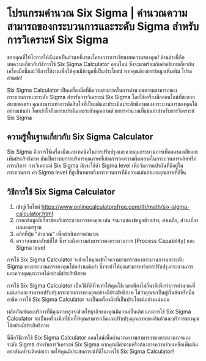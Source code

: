 โปรแกรมคำนวณ Six Sigma | คำนวณความสามารถของกระบวนการและระดับ Sigma สำหรับการวิเคราะห์ Six Sigma
===============================================================================================

ขอบคุณที่ให้โอกาสให้ฉันมาเป็นส่วนหนึ่งของโครงการการเขียนบทความของคุณ! ด้านล่างนี้คือบทความเกี่ยวกับวิธีการใช้ Six Sigma Calculator ออนไลน์ ซึ่งจะมาพร้อมกับคำอธิบายเกี่ยวกับเครื่องมือนี้และวิธีการใช้งานเพื่อให้คุณมีข้อมูลที่เป็นประโยชน์ หากคุณต้องการข้อมูลเพิ่มเติม โปรดอ่านต่อ!

Six Sigma Calculator เป็นเครื่องมือที่มีความสามารถในการคำนวณความสามารถของกระบวนการและระดับ Sigma สำหรับการวิเคราะห์ Six Sigma โดยใช้เครื่องมือออนไลน์ที่สะดวกสบายของเรา คุณสามารถทำการตัดสินใจที่เป็นมติและประเมินประสิทธิภาพของกระบวนการของคุณได้อย่างแม่นยำ โดยเข้าใจถึงการแปรผันและระดับคุณภาพด้วยการคำนวณที่แม่นยำสำหรับการวิเคราะห์ Six Sigma

ความรู้พื้นฐานเกี่ยวกับ Six Sigma Calculator
--------------------------------------------

Six Sigma คือการใช้เครื่องมือและเทคนิคในการปรับปรุงและควบคุมกระบวนการเพื่อลดของเสียและเพิ่มประสิทธิภาพ มันเป็นระบบการบริหารคุณภาพที่เน้นการลดความผิดพลาดในกระบวนการผลิตหรือการบริการ การวิเคราะห์ Six Sigma มักจะใช้ค่า Sigma level เพื่อวัดการแปรผันที่มีอยู่ในกระบวนการ ค่า Sigma level ที่สูงขึ้นหมายถึงกระบวนการที่มีความแม่นยำและคุณภาพที่ดีขึ้น

วิธีการใช้ Six Sigma Calculator
-------------------------------

1. เข้าสู่เว็บไซต์ <https://www.onlinecalculatorsfree.com/th/math/six-sigma-calculator.html>
2. กรอกข้อมูลที่เกี่ยวข้องกับกระบวนการของคุณ เช่น จำนวนของข้อมูลตัวอย่าง, ค่าเฉลี่ย, ส่วนเบี่ยงเบนมาตรฐาน
3. คลิกที่ปุ่ม "คำนวณ" เพื่อดำเนินการคำนวณ
4. ตรวจสอบผลลัพธ์ที่ได้ ซึ่งรวมถึงความสามารถของกระบวนการ (Process Capability) และ Sigma level

การใช้ Six Sigma Calculator จะช่วยให้คุณเข้าใจความสามารถของกระบวนการและระดับ Sigma ของกระบวนการของคุณได้อย่างแม่นยำ ซึ่งจะทำให้คุณสามารถทำการปรับปรุงกระบวนการและควบคุมคุณภาพได้อย่างมีประสิทธิภาพ

การใช้ Six Sigma Calculator เป็นวิธีที่ดีที่จะทำให้คุณใช้เวลาเพียงไม่กี่นาทีเพื่อทำการคำนวณที่แม่นยำและสามารถปรับปรุงกระบวนการของคุณอย่างมีประสิทธิภาพ ไม่ว่าคุณจะเป็นผู้เริ่มต้นหรือมืออาชีพ การใช้ Six Sigma Calculator จะเป็นเครื่องมือที่เป็นประโยชน์อย่างแน่นอน

ผลิตภัณฑ์และบริการที่มีคุณภาพสูงจะช่วยให้ธุรกิจของคุณมีความเป็นเลิศ และการใช้ Six Sigma Calculator จะเป็นเครื่องมือที่ช่วยให้คุณสามารถวัดและปรับปรุงคุณภาพของสินค้าและบริการของคุณได้อย่างมีประสิทธิภาพ

นี่คือวิธีการใช้ Six Sigma Calculator ออนไลน์เพื่อคำนวณความสามารถของกระบวนการและระดับ Sigma สำหรับการวิเคราะห์ Six Sigma หากคุณมีคำถามหรือต้องการความช่วยเหลือเพิ่มเติม อย่าลังเลที่จะติดต่อเรา ขอให้คุณมีประสบการณ์ที่ดีในการใช้ Six Sigma Calculator!